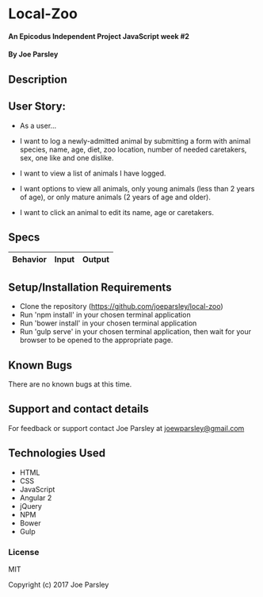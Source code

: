 # Local-Zoo

#### An Epicodus Independent Project JavaScript week #2

#### By Joe Parsley

## Description


## User Story:
* As a user…

* I want to log a newly-admitted animal by submitting a form with animal species, name, age, diet, zoo location, number of needed caretakers, sex, one like and one dislike.
* I want to view a list of animals I have logged.
* I want options to view all animals, only young animals (less than 2 years of age), or only mature animals (2 years of age and older).
* I want to click an animal to edit its name, age or caretakers.


## Specs
| Behavior | Input | Output |
| - | - | - |


## Setup/Installation Requirements

* Clone the repository (https://github.com/joeparsley/local-zoo)
* Run 'npm install' in your chosen terminal application
* Run 'bower install' in your chosen terminal application
* Run 'gulp serve' in your chosen terminal application, then wait for your browser to be opened to the appropriate page.

## Known Bugs

There are no known bugs at this time.

## Support and contact details

For feedback or support contact Joe Parsley at joewparsley@gmail.com

## Technologies Used

* HTML
* CSS
* JavaScript
* Angular 2
* jQuery
* NPM
* Bower
* Gulp

### License

MIT

Copyright (c) 2017 Joe Parsley
